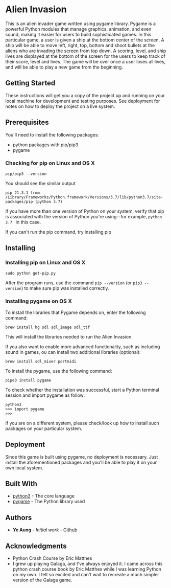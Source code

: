 # Alien Invasion

This is an alien invader game written using pygame library. Pygame is a powerful Python modules that manage graphics, animation, and even sound, making it easier for users to build sophisticated games. In this particular game, a user is given a ship at the bottom center of the screen. A ship will be able to move left, right, top, bottom and shoot bullets at the aliens who are invading the screen from top down. A scoring, level, and ship lives are displayed at the bottom of the screen for the users to keep track of their score, level and lives. The game will be over once a user loses all lives, and will be able to play a new game from the beginning.

## Getting Started

These instructions will get you a copy of the project up and running on your local machine for development and testing purposes. See deployment for notes on how to deploy the project on a live system.

## Prerequisites

You'll need to install the following packages:
* python packages with pip/pip3
* pygame

### Checking for pip on Linux and OS X
```
pip/pip3 --version
```
You should see the similar output 
```
pip 21.3.1 from /Library/Frameworks/Python.framework/Versions/3.7/lib/python3.7/site-packages/pip (python 3.7)
```
If you have more than one version of Python on your system, verify that pip is associated with the version of Python you're using--for example, ```python 3.7 ``` in this case.

If you can't run the pip command, try installing pip


## Installing

### Installing pip on Linux and OS X
```
sudo python get-pip.py
```
After the program runs, use the command ```pip --version``` (or ```pip3 --version```) to make sure pip was installed correctly.

### Installing pygame on OS X
To install the libraries that Pygame depends on, enter the following command:
```
brew install hg sdl sdl_image sdl_ttf
```
This will install the libraries needed to run the Alien Invasion. 

If you also want to enable more advanced functionality, such as including sound in games, ou can install two additional libraries (optional):
```
brew install sdl_mixer portmidi
```

To install the pygame, use the following command:
```
pipe3 install pygame
```
To check whether the installation was successful, start a Python terminal session and import pygame as follow:
```
python3
>>> import pygame
>>>
```

If you are on a different system, please check/look up how to install such packages on your particular system.

## Deployment

Since this game is built using pygame, no deployment is necessary. Just install the aforementioned packages and you'll be able to play it on your own local system.

## Built With

* [python3](https://docs.python.org/3/) -  The core language
* [pygame](https://www.pygame.org/docs/) - The Python library used

## Authors

* **Ye Aung** - *Initial work* - [Github](https://github.com/poppan2)

## Acknowledgments

* Python Crash Course by Eric Matthes
* I grew up playing Galaga, and I've always enjoyed it. I came across this python crash course book by Eric Matthes while I was learning Python on my own. I felt so excited and can't wait to recreate a much simpler version of the Galaga game. 
